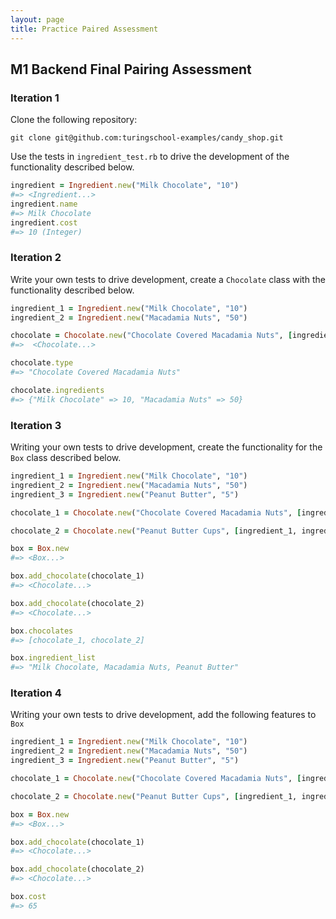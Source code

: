 ```yaml
---
layout: page
title: Practice Paired Assessment
---
```


## M1 Backend Final Pairing Assessment

### Iteration 1

Clone the following repository:

`git clone git@github.com:turingschool-examples/candy_shop.git `

Use the tests in `ingredient_test.rb` to drive the development of the functionality described below.

```ruby
ingredient = Ingredient.new("Milk Chocolate", "10")
#=> <Ingredient...>
ingredient.name
#=> Milk Chocolate
ingredient.cost
#=> 10 (Integer)
```

### Iteration 2

Write your own tests to drive development, create a `Chocolate` class with the functionality described below.

```ruby
ingredient_1 = Ingredient.new("Milk Chocolate", "10")
ingredient_2 = Ingredient.new("Macadamia Nuts", "50")

chocolate = Chocolate.new("Chocolate Covered Macadamia Nuts", [ingredient_1, ingredient_2])
#=>  <Chocolate...>

chocolate.type
#=> "Chocolate Covered Macadamia Nuts"

chocolate.ingredients
#=> {"Milk Chocolate" => 10, "Macadamia Nuts" => 50}
```

### Iteration 3

Writing your own tests to drive development, create the functionality for the `Box` class described below.

```ruby
ingredient_1 = Ingredient.new("Milk Chocolate", "10")
ingredient_2 = Ingredient.new("Macadamia Nuts", "50")
ingredient_3 = Ingredient.new("Peanut Butter", "5")

chocolate_1 = Chocolate.new("Chocolate Covered Macadamia Nuts", [ingredient_1, ingredient_2])

chocolate_2 = Chocolate.new("Peanut Butter Cups", [ingredient_1, ingredient_3])

box = Box.new
#=> <Box...>

box.add_chocolate(chocolate_1)
#=> <Chocolate...>

box.add_chocolate(chocolate_2)
#=> <Chocolate...>

box.chocolates
#=> [chocolate_1, chocolate_2]

box.ingredient_list
#=> "Milk Chocolate, Macadamia Nuts, Peanut Butter"
```

### Iteration 4

Writing your own tests to drive development, add the following features to `Box`

```ruby
ingredient_1 = Ingredient.new("Milk Chocolate", "10")
ingredient_2 = Ingredient.new("Macadamia Nuts", "50")
ingredient_3 = Ingredient.new("Peanut Butter", "5")

chocolate_1 = Chocolate.new("Chocolate Covered Macadamia Nuts", [ingredient_1, ingredient_2])

chocolate_2 = Chocolate.new("Peanut Butter Cups", [ingredient_1, ingredient_3])

box = Box.new
#=> <Box...>

box.add_chocolate(chocolate_1)
#=> <Chocolate...>

box.add_chocolate(chocolate_2)
#=> <Chocolate...>

box.cost
#=> 65
```
